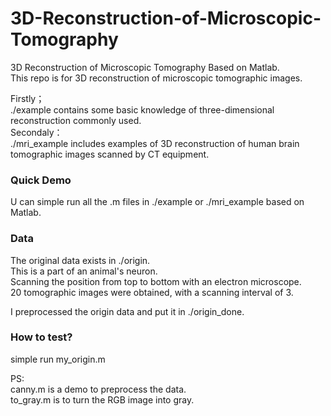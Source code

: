 # 3D-Reconstruction-of-Microscopic-Tomography
3D Reconstruction of Microscopic Tomography Based on Matlab.  
This repo is for 3D reconstruction of microscopic tomographic images.   

     
Firstly；  
./example contains some basic knowledge of three-dimensional reconstruction commonly used.  
Secondaly：  
./mri_example includes examples of 3D reconstruction of human brain tomographic images scanned by CT equipment.  

### Quick Demo
U can simple run all the .m files in ./example or ./mri_example based on Matlab.   

### Data
The original data exists in ./origin.   
This is a part of an animal's neuron.   
Scanning the position from top to bottom with an electron microscope.   
20 tomographic images were obtained, with a scanning interval of 3.  
      
I preprocessed the origin data and put it in ./origin_done.

### How to test?  
simple run my_origin.m  


PS:  
canny.m is a demo to preprocess the data.  
to_gray.m is to turn the RGB image into gray.  
